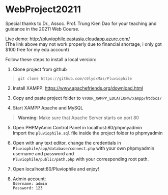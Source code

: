 # WebProject20211
Special thanks to Dr., Assoc. Prof. Trung Kien Dao for your teaching and 
guidance in the 20211 Web Course.

Live demo: http://pluviophile.eastasia.cloudapp.azure.com/ <br/>
(The link above may not work properly due to financial shortage, i only got $100 free for my edu account)

Follow these steps to install a local version:
1. Clone project from github <br/>
> ```git clone https://github.com/c0lydxMas/Pluviophile```

2. Install XAMPP: https://www.apachefriends.org/download.html

3. Copy and paste project folder to ```%YOUR_XAMPP_LOCATION%/xampp/htdocs/```

4. Start XAMPP Apache and MySQL <br/>
> **Warning**: Make sure that Apache Server starts on port 80

5. Open PHPMyAmin Control Panel in localhost:80/phpmyadmin <br/>
Import the ```pluviophile.sql``` file inside the project folder to phpmyadmin

6. Open with any text editor, change the credentials in <br/>
```Pluviophile/app/database/connect.php``` with your own phpmyadmin username and password and <br/>
```Pluviophile/public/path.php``` with your corresponding root path.

7. Open localhost:80/Pluviophile and enjoy!
8. Admin account: <br/>
```Username: admin``` <br/>
```Password: 123```


